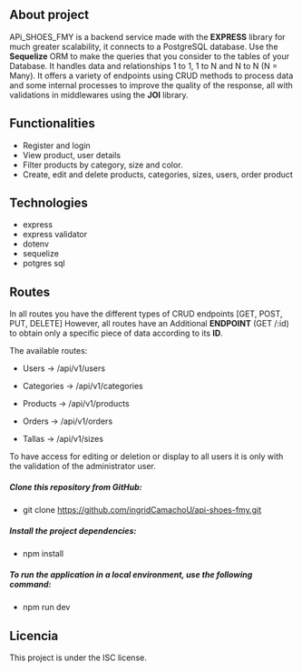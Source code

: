 ## About project

APi_SHOES_FMY is a backend service made with the **EXPRESS** library for much greater scalability, it connects to a PostgreSQL database. Use the **Sequelize** ORM to make the queries that you consider to the tables of your Database. It handles data and relationships 1 to 1, 1 to N and N to N (N = Many). It offers a variety of endpoints using CRUD methods to process data and some internal processes to improve the quality of the response, all with validations in middlewares using the **JOI** library.

## Functionalities

- Register and login
- View product, user details
- Filter products by category, size and color.
- Create, edit and delete products, categories, sizes, users, order product 

## Technologies

- express
- express validator
- dotenv
- sequelize
- potgres sql

## Routes

In all routes you have the different types of CRUD endpoints [GET, POST, PUT, DELETE]
However, all routes have an Additional **ENDPOINT** (GET /:id) to obtain only a specific piece of data according to its **ID**.

The available routes:

   -  Users -> /api/v1/users

   -  Categories -> /api/v1/categories

   -  Products -> /api/v1/products

   -  Orders -> /api/v1/orders

   -  Tallas -> /api/v1/sizes

To have access for editing or deletion or display to all users it is only with the validation of the administrator user.

##### Clone this repository from GitHub:

  -  git clone https://github.com/ingridCamachoU/api-shoes-fmy.git

#####  Install the project dependencies:

-  npm install

##### To run the application in a local environment, use the following command:

 - npm run dev

## Licencia
This project is under the ISC license.